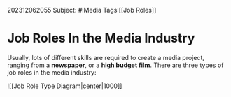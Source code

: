 202312062055
Subject: #iMedia 
Tags:[[Job Roles]]

# Job Roles In the Media Industry

Usually, lots of different skills are required to create a media project, ranging from a **newspaper**, or a **high budget film**. There are three types of job roles in the media industry:

![[Job Role Type Diagram|center|1000]]

